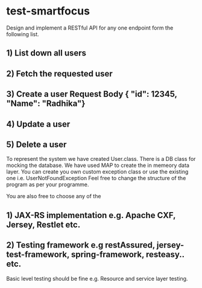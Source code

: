 # test-smartfocus

Design and implement a RESTful API for any one endpoint form the following list.
## 1) List down all users
## 2) Fetch the requested user
## 3) Create a user Request Body { "id": 12345, "Name": "Radhika"}
## 4) Update a user
## 5) Delete a user

To represent the system we have created User.class. There is a DB class for mocking the database. We have used MAP to create the in memeory data layer.
You can create you own custom exception class or use the existing one i.e. UserNotFoundException
Feel free to change the structure of the program as per your programme. 

You are also free to choose any of the 
## 1) JAX-RS implementation e.g. Apache CXF, Jersey, Restlet etc.
## 2) Testing framework e.g restAssured, jersey-test-framework, spring-framework, resteasy.. etc.

Basic level testing should be fine e.g. Resource and service layer testing.